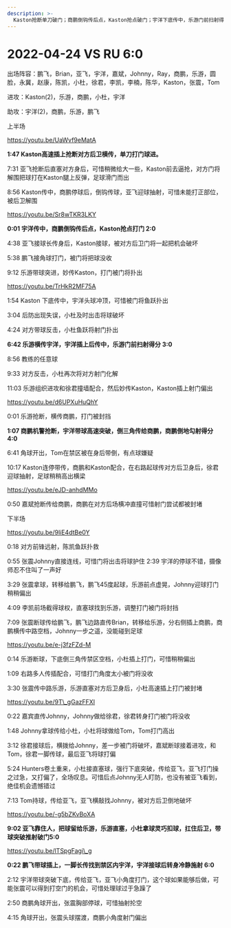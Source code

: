 ```yaml
---
description: >-
  Kaston抢断单刀破门；商鹏倒钩传后点，Kaston抢点破门；宇洋下底传中，乐游门前扫射得分；宇洋突破传中，商鹏勾射破门；乐游直塞，小杜过人后推射得分；鹏飞传身后球，宇洋接球后转身打门得分
---
```


# 2022-04-24 VS RU 6:0

出场阵容：鹏飞，Brian，亚飞，宇洋，嘉斌，Johnny，Ray，商鹏，乐游，圆脸，永冀，赵康，陈凯，小杜，徐君，李凯，李楠，陈华，Kaston，张震，Tom

进攻：Kaston(2)，乐游，商鹏，小杜，宇洋

助攻：宇洋(2)，商鹏，乐游，鹏飞

上半场

https://youtu.be/UaWvf9eMatA

**1:47 Kaston高速插上抢断对方后卫横传，单刀打门球进。**&#x20;

7:31 亚飞抢断后直塞对方身后，可惜稍微给大一些，Kaston前去逼抢，对方门将解围把球打在Kaston腿上反弹，足球滑门而出&#x20;

8:56 Kaston传中，商鹏停球后，倒钩传球，亚飞迎球抽射，可惜未能打正部位，被后卫解围

https://youtu.be/Sr8wTKR3LKY

**0:01 宇洋传中，商鹏倒钩传后点，Kaston抢点打门 2:0**&#x20;

4:38 亚飞接球长传身后，Kaston接球，被对方后卫门将一起把机会破坏&#x20;

5:38 鹏飞接角球打门，被门将把球没收&#x20;

9:12 乐游带球突进，妙传Kaston，打门被门将扑出

https://youtu.be/TrHkR2MF75A

1:54 Kaston 下底传中，宇洋头球冲顶，可惜被门将鱼跃扑出&#x20;

3:04 后防出现失误，小杜及时出击将球破坏&#x20;

4:24 对方带球反击，小杜鱼跃将射门扑出&#x20;

**6:42 乐游横传宇洋，宇洋插上后传中，乐游门前扫射得分 3:0**&#x20;

8:56 教练的任意球&#x20;

9:33 对方反击，小杜再次将对方射门化解&#x20;

11:03 乐游组织进攻和徐君撞墙配合，然后妙传Kaston，Kaston插上射门偏出

https://youtu.be/d6UPXuHuQhY

0:01 乐游抢断，横传商鹏，打门被封挡&#x20;

**1:07 商鹏机警抢断，宇洋带球高速突破，倒三角传给商鹏，商鹏倒地勾射得分 4:0**&#x20;

6:41 角球开出，Tom在禁区被在身后带倒，有点球嫌疑&#x20;

10:17 Kaston连停带传，商鹏和Kaston配合，在右路起球传对方后卫身后，徐君迎球抽射，足球稍稍高出横梁

https://youtu.be/eJD-anhdMMo

0:50 嘉斌抢断传给商鹏，商鹏在对方后场横冲直撞可惜射门尝试都被封堵

下半场

https://youtu.be/9liE4dtBe0Y

0:18 对方前锋远射，陈凯鱼跃扑救&#x20;

0:55 张震Johnny直接连线，可惜门将出击将球护住 2:39 宇洋的停球不错，摄像师忍不住叫了一声好&#x20;

3:29 张震拿球，转移给鹏飞，鹏飞45度起球，乐游前点虚晃，Johnny迎球打门稍稍偏出&#x20;

4:09 李凯前场截得球权，直塞球找到乐游，调整打门被门将封挡&#x20;

7:09 张震断球传给鹏飞，鹏飞边路直传Brian，转移给乐游，分右侧插上商鹏，商鹏横传中路空档，Johnny一步之遥，没能碰到足球

https://youtu.be/e-j3fzFZd-M

0:14 乐游断球，下底倒三角传禁区空档，小杜插上打门，可惜稍稍偏出&#x20;

1:09 右路多人传插配合，可惜打门角度太小被门将没收&#x20;

3:30 张震传中路乐游，乐游直塞对方后卫身后，小杜高速插上打门被封堵

https://youtu.be/9T\_gGazFFXI

0:22 嘉宾直传Johnny，Johnny做给徐君，徐君转身打门被门将没收

&#x20;1:48 Johnny拿球传给小杜，小杜将球做给Tom，Tom打门高出&#x20;

3:12 徐君接球后，横拨给Johnny，差一步被门将破坏，嘉斌断球接着进攻，和Tom，徐君一脚传球，最后亚飞将球打偏&#x20;

5:24 Hunters卷土重来，小杜接直塞球，强行下底突破，传给亚飞，亚飞打门操之过急，又打偏了，全场叹息。可惜后点Johnny无人盯防，也没有被亚飞看到，绝佳机会遗憾错过&#x20;

7:13 Tom持球，传给亚飞，亚飞横敲找Johnny，被对方后卫倒地破坏

https://youtu.be/-g5bZKvBoXA

**9:02 亚飞靠住人，把球留给乐游，乐游直塞，小杜拿球灵巧扣球，扛住后卫，带球突破推射破门5:0**

https://youtu.be/lTSpgFagi\_g

**0:22 鹏飞带球插上，一脚长传找到禁区内宇洋，宇洋接球后转身冷静施射 6:0**&#x20;

2:12 宇洋带球突破下底，传给亚飞，亚飞小角度打门，这个球如果能够后做，可能张震可以得到打空门的机会，可惜处理球过于急躁了&#x20;

2:50 商鹏角球开出，张震胸部停球，可惜抽射抡空&#x20;

4:15 角球开出，张震头球摆渡，商鹏小角度射门偏出
